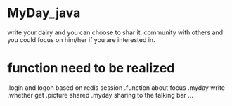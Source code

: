 # MyDay_java
write your dairy and you can choose to shar it.
community with others and you could focus on him/her if you are interested in.



# function need to be realized

.login and logon based on redis session
.function about focus
.myday write
.whether get
.picture shared
.myday sharing to the talking bar
...
